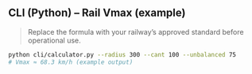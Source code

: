 
## CLI (Python) – Rail Vmax (example)

> Replace the formula with your railway’s approved standard before operational use.

```bash
python cli/calculator.py --radius 300 --cant 100 --unbalanced 75
# Vmax ≈ 68.3 km/h (example output)

